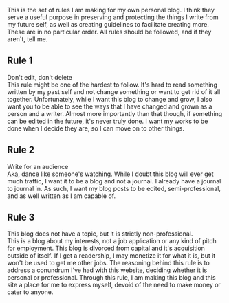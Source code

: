 This is the set of rules I am making for my own personal blog. I think they serve a useful purpose in preserving and protecting the things I write from my future self, as well as creating guidelines to facilitate creating more. These are in no particular order. All rules should be followed, and if they aren't, tell me.

## Rule 1

Don't edit, don't delete  
	This rule might be one of the hardest to follow. It's hard to read something written by my past self and not change something or want to get rid of it all together. Unfortunately, while I want this blog to change and grow, I also want you to be able to see the ways that I have changed and grown as a person and a writer. 
	Almost more importantly than that though, if something can be edited in the future, it's never truly done. I want my works to be done when I decide they are, so I can move on to other things.

## Rule 2

Write for an audience  
	Aka, dance like someone's watching. While I doubt this blog will ever get much traffic, I want it to be a blog and not a journal. I already have a journal to journal in. As such, I want my blog posts to be edited, semi-professional, and as well written as I am capable of.

## Rule 3

This blog does not have a topic, but it is strictly non-professional.  
	This is a blog about my interests, not a job application or any kind of pitch for employment. This blog is divorced from capital and it's acquisition outside of itself. If I get a readership, I may monetize it for what it is, but it won't be used to get me other jobs. The reasoning behind this rule is to address a conundrum I've had with this website, deciding whether it is personal or professional. Through this rule, I am making this blog and this site a place for me to express myself, devoid of the need to make money or cater to anyone.